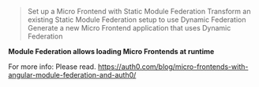 >Set up a Micro Frontend with Static Module Federation
>Transform an existing Static Module Federation setup to use Dynamic Federation
>Generate a new Micro Frontend application that uses Dynamic Federation

**Module Federation allows loading Micro Frontends at runtime**

For more info: Please read.
https://auth0.com/blog/micro-frontends-with-angular-module-federation-and-auth0/
